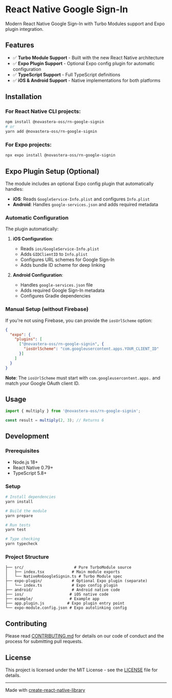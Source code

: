 # React Native Google Sign-In

Modern React Native Google Sign-In with Turbo Modules support and Expo plugin integration.

## Features

- ✅ **Turbo Module Support** - Built with the new React Native architecture
- ✅ **Expo Plugin Support** - Optional Expo config plugin for automatic configuration
- ✅ **TypeScript Support** - Full TypeScript definitions
- ✅ **iOS & Android Support** - Native implementations for both platforms

## Installation

### For React Native CLI projects:

```bash
npm install @novastera-oss/rn-google-signin
# or
yarn add @novastera-oss/rn-google-signin
```

### For Expo projects:

```bash
npx expo install @novastera-oss/rn-google-signin
```

## Expo Plugin Setup (Optional)

The module includes an optional Expo config plugin that automatically handles:

- **iOS**: Reads `GoogleService-Info.plist` and configures `Info.plist`
- **Android**: Handles `google-services.json` and adds required metadata

### Automatic Configuration

The plugin automatically:

1. **iOS Configuration**:
   - Reads `ios/GoogleService-Info.plist`
   - Adds `GIDClientID` to `Info.plist`
   - Configures URL schemes for Google Sign-In
   - Adds bundle ID scheme for deep linking

2. **Android Configuration**:
   - Handles `google-services.json` file
   - Adds required Google Sign-In metadata
   - Configures Gradle dependencies

### Manual Setup (without Firebase)

If you're not using Firebase, you can provide the `iosUrlScheme` option:

```json
{
  "expo": {
    "plugins": [
      ["@novastera-oss/rn-google-signin", {
        "iosUrlScheme": "com.googleusercontent.apps.YOUR_CLIENT_ID"
      }]
    ]
  }
}
```

**Note**: The `iosUrlScheme` must start with `com.googleusercontent.apps.` and match your Google OAuth client ID.

## Usage

```typescript
import { multiply } from '@novastera-oss/rn-google-signin';

const result = multiply(2, 3); // Returns 6
```

## Development

### Prerequisites

- Node.js 18+
- React Native 0.79+
- TypeScript 5.8+

### Setup

```bash
# Install dependencies
yarn install

# Build the module
yarn prepare

# Run tests
yarn test

# Type checking
yarn typecheck
```

### Project Structure

```
├── src/                      # Pure TurboModule source
│   ├── index.tsx            # Main module exports
│   └── NativeRnGoogleSignin.ts # Turbo Module spec
├── expo-plugin/             # Optional Expo plugin (separate)
│   └── index.ts             # Expo config plugin
├── android/                 # Android native code
├── ios/                    # iOS native code
├── example/                # Example app
├── app.plugin.js          # Expo plugin entry point
└── expo-module.config.json # Expo autolinking config
```

## Contributing

Please read [CONTRIBUTING.md](CONTRIBUTING.md) for details on our code of conduct and the process for submitting pull requests.

## License

This project is licensed under the MIT License - see the [LICENSE](LICENSE) file for details.

---

Made with [create-react-native-library](https://github.com/callstack/react-native-builder-bob)
